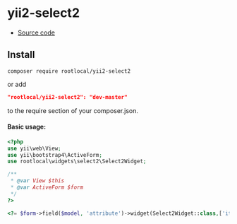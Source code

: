 yii2-select2
============

* [Source code](https://github.com/rootlocal/yii2-select2)

## Install
```
composer require rootlocal/yii2-select2
```
or add

```json
"rootlocal/yii2-select2": "dev-master"
```

to the require section of your composer.json.

#### Basic usage:

```php
<?php
use yii\web\View;
use yii\bootstrap4\ActiveForm;
use rootlocal\widgets\select2\Select2Widget;

/**
 * @var View $this
 * @var ActiveForm $form 
 */
?>

<?= $form->field($model, 'attribute')->widget(Select2Widget::class,['items'=> $model->getItems()]) ?>

```
